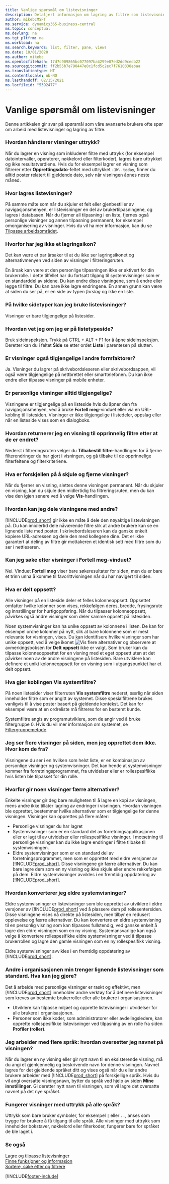 ```yaml
---
title: Vanlige spørsmål om listevisninger
description: Detaljert informasjon om lagring av filtre som listevisninger.
author: mikebcMSFT
ms.service: dynamics365-business-central
ms.topic: conceptual
ms.devlang: na
ms.tgt_pltfrm: na
ms.workload: na
ms.search.keywords: list, filter, pane, views
ms.date: 10/01/2020
ms.author: mikebc
ms.openlocfilehash: 17d7c909865bc077097ba4299e07ed2dd9cedb22
ms.sourcegitcommit: ff2b55b7e790447e0c1fcd5c2ec7f7610338ebaa
ms.translationtype: HT
ms.contentlocale: nb-NO
ms.lasthandoff: 02/15/2021
ms.locfileid: "5392477"
---
```

# <a name="list-views-faq"></a>Vanlige spørsmål om listevisninger
Denne artikkelen gir svar på spørsmål som våre avanserte brukere ofte spør om arbeid med listevisninger og lagring av filtre.  

### <a name="how-do-views-handle-expressions"></a>Hvordan håndterer visninger uttrykk?

Når du lagrer en visning som inkluderer filtre med uttrykk (for eksempel datointervaller, operatorer, nøkkelord eller filterkoder), lagres bare uttrykket og ikke resultatverdiene. Hvis du for eksempel lagrer en visning som filtrerer etter **Opprettingsdato**-feltet med uttrykket `-1W..today`, finner du alltid poster relatert til gjeldende dato, selv når visningen åpnes neste måned.

### <a name="where-are-list-views-saved"></a>Hvor lagres listevisninger?

På samme måte som når du skjuler et felt eller gjenbestiller av navigasjonsmenyen, er listevisninger en del av brukertilpasningene, og lagres i databasen. Når du fjerner all tilpasning i en liste, fjernes også personlige visninger og annen tilpasning permanent, for eksempel omorganisering av visninger. Hvis du vil ha mer informasjon, kan du se [Tilpasse arbeidsområdet](ui-personalization-user.md).

### <a name="why-dont-i-have-a-save-icon"></a><a name="save"></a>Hvorfor har jeg ikke et lagringsikon?

Det kan være et par årsaker til at du ikke ser lagringsikonet og alternativmenyen ved siden av visninger i filtreringsruten.

Én årsak kan være at den personlige tilpasningen ikke er aktivert for din brukerrolle. I dette tilfellet har du fortsatt tilgang til systemvisninger som er en standarddel av sidene. Du kan endre disse visningene, som å endre eller legge til filtre. Du kan bare ikke lagre endringene. En annen grunn kan være at siden du ser på, er en side av typen *forslag* og ikke en liste.

### <a name="on-which-page-types-can-i-use-list-views"></a>På hvilke sidetyper kan jeg bruke listevisninger?

Visninger er bare tilgjengelige på listesider.

### <a name="how-do-i-know-whether-im-on-list-type-page"></a>Hvordan vet jeg om jeg er på listetypeside?

Bruk sideinspeksjon. Trykk på CTRL + ALT + F1 for å åpne sideinspeksjon. Deretter kan du i feltet **Side** se etter ordet **Liste** i parentesen på slutten.

### <a name="are-views-also-available-on-other-form-factors"></a>Er visninger også tilgjengelige i andre formfaktorer?

Ja. Visninger du lagrer på skrivebordsleseren eller skrivebordsappen, vil også være tilgjengelige på nettbrettet eller smarttelefonen. Du kan ikke endre eller tilpasse visninger på mobile enheter.

### <a name="are-my-personal-views-always-accessible"></a>Er personlige visninger alltid tilgjengelige?

Visningene er tilgjengelige på en listeside hvis du åpner den fra navigasjonsmenyen, ved å bruke **Fortell meg**-vinduet eller via en URL-kobling til listesiden. Visninger er ikke tilgjengelige i listedeler, oppslag eller når en listeside vises som en dialogboks.

### <a name="how-do-i-return-a-view-to-its-original-filters-after-modifying-them"></a>Hvordan returnerer jeg en visning til opprinnelig filtre etter at de er endret?

Nederst i filtreringsruten velger du **Tilbakestill filtre**-handlingen for å fjerne filterendringer du har gjort i visningen, og gå tilbake til de opprinnelige filterfeltene og filterkriteriene.

### <a name="what-is-the-difference-between-hiding-and-removing-views"></a>Hva er forskjellen på å skjule og fjerne visninger?

Når du fjerner en visning, slettes denne visningen permanent. Når du skjuler en visning, kan du skjule den midlertidig fra filtreringsruten, men du kan vise den igjen senere ved å velge **Vis**-handlingen.

### <a name="how-can-i-share-my-views-with-others"></a>Hvordan kan jeg dele visningene med andre?

[!INCLUDE[prod_short](includes/prod_short.md)] gir ikke en måte å dele den nøyaktige listevisningen på. Du kan imidlertid dele nåværende filtre slik at andre brukere kan se en lignende liste med poster. I skrivebordsleseren kan du ganske enkelt kopiere URL-adressen og dele den med kollegene dine. Det er ikke garantert at deling av filtre gir mottakeren et identisk sett med filtre som du ser i nettleseren.

### <a name="can-i-search-for-views-in-the-tell-me-window"></a>Kan jeg søke etter visninger i Fortell meg-vinduet?

Nei. Vinduet **Fortell meg** viser bare søkeresultater for siden, men du er bare et trinn unna å komme til favorittvisningen når du har navigert til siden.

### <a name="what-is-shared-layout"></a>Hva er delt oppsett?

Alle visninger på en listeside deler et felles kolonneoppsett. Oppsettet omfatter hvilke kolonner som vises, rekkefølgen deres, bredde, frysingsrute og innstillinger for hurtigoppføring. Når du tilpasser kolonneoppsett, påvirkes også andre visninger som deler samme oppsett på listesiden.

Noen systemvisninger kan ha unike oppsett av kolonnene i listen. De kan for eksempel ordne kolonner på nytt, slik at bare kolonnene som er mest relevante for visningen, vises. Du kan identifisere hvilke visninger som har unike oppsett, ved å velge ikonet ![Vis flere alternativer](media/show-more-options-icon.png "Vis flere alternativer") og observere at avmerkingsboksen for **Delt oppsett** ikke er valgt. Som bruker kan du tilpasse kolonneoppsettet for en visning med et eget oppsett uten at det påvirker noen av de andre visningene på listesiden. Bare utviklere kan definere et unikt kolonneoppsett for en visning som i utgangspunktet har et delt oppsett.

### <a name="what-does-the-show-system-filters-link-do"></a>Hva gjør koblingen Vis systemfiltre?

På noen listesider viser filterruten **Vis systemfiltre** nederst, særlig når siden inneholder filtre som er angitt av systemet. Disse spesialfiltrene brukes vanligvis til å vise poster basert på gjeldende kontekst. Det kan for eksempel være at en ordreliste må filtreres for en bestemt kunde.

Systemfiltre angis av programutviklere, som de angir ved å bruke filtergruppe 0. Hvis du vil mer informasjon om systemet, se [Filtergruppemetode](/dynamics365/business-central/dev-itpro/developer/methods-auto/record/record-filtergroup-method).

### <a name="i-see-multiple-views-on-my-page-but-i-didnt-create-them-where-did-they-come-from"></a>Jeg ser flere visninger på siden, men jeg opprettet dem ikke. Hvor kom de fra?

Visningene du ser i en hvilken som helst liste, er en kombinasjon av personlige visninger og systemvisninger. Det kan hende at systemvisninger kommer fra forretningsprogrammet, fra utvidelser eller er rollespesifikke hvis listen ble tilpasset for din rolle.

### <a name="why-do-some-views-provide-fewer-options"></a>Hvorfor gir noen visninger færre alternativer?

Enkelte visninger gir deg bare muligheten til å lagre en kopi av visningen, mens andre ikke tillater lagring av endringer i visningen. Hvordan visningen ble opprettet, bestemmer hvilke alternativer som er tilgjengelige for denne visningen. Visninger kan opprettes på flere måter:

- Personlige visninger du har lagret
- Systemvisninger som er en standard del av forretningsapplikasjonen eller er lagt til av utvidelser eller rollespesifikke visninger. I motsetning til personlige visninger kan du ikke lagre endringer i filtre tilbake til systemvisningen.
- Eldre systemvisninger som er en standard del av forretningsprogrammet, men som er opprettet med eldre versjoner av [!INCLUDE[prod_short](includes/prod_short.md)]. Disse visningene gir færre alternativer. Du kan bare lagre dem som en ny visning og ikke skjule eller endre rekkefølgen på dem. Eldre systemvisninger avvikles i en fremtidig oppdatering av [!INCLUDE[prod_short](includes/prod_short.md)].

### <a name="how-do-i-convert-legacy-system-views"></a>Hvordan konverterer jeg eldre systemvisninger?

Eldre systemvisninger er listevisninger som ble opprettet av utviklere i eldre versjoner av [!INCLUDE[prod_short](includes/prod_short.md)] ved å plassere dem på rollesentersiden. Disse visningene vises nå direkte på listesiden, men tilbyr en redusert opplevelse og færre alternativer. Du kan konvertere en eldre systemvisning til en personlig visning som kan tilpasses fullstendig, ved ganske enkelt å lagre den eldre visningen som en ny visning. Systemansvarlige kan også velge å konvertere rollespesifikke eldre systemvisninger ved å tilpasse brukerrollen og lagre den gamle visningen som en ny rollespesifikk visning.

Eldre systemvisninger avvikles i en fremtidig oppdatering av [!INCLUDE[prod_short](includes/prod_short.md)].

### <a name="others-in-my-organization-need-similar-list-views-as-standard-what-can-i-do"></a>Andre i organisasjonen min trenger lignende listevisninger som standard. Hva kan jeg gjøre?

Det å arbeide med personlige visninger er raskt og effektivt, men [!INCLUDE[prod_short](includes/prod_short.md)] inneholder andre verktøy for å definere listevisninger som kreves av bestemte brukerroller eller alle brukere i organisasjonen.
 - Utviklere kan tilpasse miljøet og opprette listevisninger i utvidelser for alle brukere i organisasjonen.
 - Personer som ikke koder, som administratorer eller avdelingsledere, kan opprette rollespesifikke listevisninger ved tilpasning av en rolle fra siden **Profiler (roller)**.

### <a name="i-work-with-multiple-languages-how-do-i-translate-the-name-of-the-view"></a>Jeg arbeider med flere språk: hvordan oversetter jeg navnet på visningen?

Når du lagrer en ny visning eller gir nytt navn til en eksisterende visning, må du angi et gjenkjennelig og beskrivende navn for denne visningen. Navnet lagres for det gjeldende språket ditt og vises også når du eller andre brukere arbeider med [!INCLUDE[prod_short](includes/prod_short.md)] på forskjellige språk. Hvis du vil angi oversatte visningsnavn, bytter du språk ved hjelp av siden **Mine innstillinger**. Gi deretter nytt navn til visningen, som vil lagre det oversatte navnet på det nye språket.

### <a name="do-views-with-expressions-work-in-all-languages"></a>Fungerer visninger med uttrykk på alle språk?

Uttrykk som bare bruker symboler, for eksempel `|` eller `..`, anses som trygge for brukere å få tilgang til alle språk. Alle visninger med uttrykk som inneholder bokstaver, nøkkelord eller filterkoder, fungerer bare for språket de ble laget i.

### <a name="see-also"></a>Se også

[Lagre og tilpasse listevisninger](ui-views.md)  
[Finne funksjoner og informasjon](ui-search.md)  
[Sortere, søke etter og filtrere](ui-enter-criteria-filters.md)  


[!INCLUDE[footer-include](includes/footer-banner.md)]